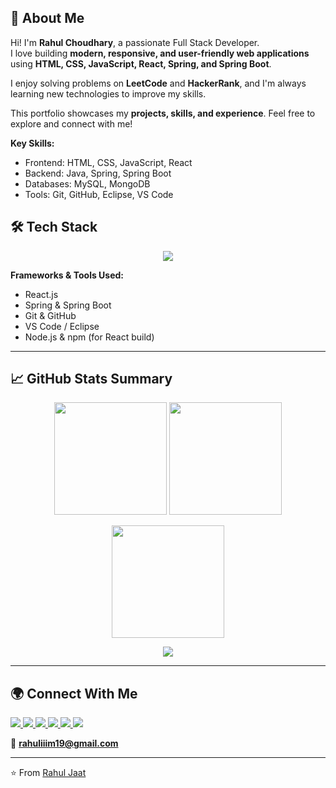 ## 💬 About Me

Hi! I'm **Rahul Choudhary**, a passionate Full Stack Developer.  
I love building **modern, responsive, and user-friendly web applications** using **HTML, CSS, JavaScript, React, Spring, and Spring Boot**.  

I enjoy solving problems on **LeetCode** and **HackerRank**, and I'm always learning new technologies to improve my skills.  

This portfolio showcases my **projects, skills, and experience**. Feel free to explore and connect with me!  

**Key Skills:**  
- Frontend: HTML, CSS, JavaScript, React  
- Backend: Java, Spring, Spring Boot  
- Databases: MySQL, MongoDB  
- Tools: Git, GitHub, Eclipse, VS Code  



## 🛠️ Tech Stack
<div align="center">

<p>
  <img src="https://skillicons.dev/icons?i=java,html,css,js,react,cpp,c,spring,git" />
</p>

</div>

**Frameworks & Tools Used:**  
- React.js  
- Spring & Spring Boot  
- Git & GitHub  
- VS Code / Eclipse  
- Node.js & npm (for React build)

---

## 📈 GitHub Stats Summary  

<p align="center">
  <img src="https://github-readme-stats.vercel.app/api?username=rahulchoudhary2002&show_icons=true&theme=tokyonight&hide_border=true&bg_color=0d1117&title_color=79c0ff&icon_color=ffb86c" height="180em" />
  <img src="https://github-readme-stats.vercel.app/api/top-langs/?username=rahulchoudhary2002&layout=compact&theme=tokyonight&hide_border=true&bg_color=0d1117&title_color=79c0ff" height="180em" />
</p>

<p align="center">
  <img src="https://git-hub-streak-stats.vercel.app/?user=rahulchoudhary2002&theme=tokyonight&hide_border=true&background=0d1117" height="180em" />
</p>

<p align="center">
  <img src="https://github-readme-activity-graph.vercel.app/graph?username=rahulchoudhary2002&theme=tokyo-night&hide_border=true" />
</p>







---

## 🌍 Connect With Me  

<p align="left">
  <a href="https://github.com/your-username" target="_blank">
    <img src="https://img.shields.io/badge/GitHub-181717?style=for-the-badge&logo=github&logoColor=white"/>
  </a>
  <a href="https://linkedin.com/in/your-linkedin" target="_blank">
    <img src="https://img.shields.io/badge/LinkedIn-0A66C2?style=for-the-badge&logo=linkedin&logoColor=white"/>
  </a>
  <a href="mailto:your-email@example.com">
    <img src="https://img.shields.io/badge/Email-D14836?style=for-the-badge&logo=gmail&logoColor=white"/>
  </a>
  <a href="https://twitter.com/your-twitter" target="_blank">
    <img src="https://img.shields.io/badge/Twitter-1DA1F2?style=for-the-badge&logo=twitter&logoColor=white"/>
  </a>
  <a href="https://leetcode.com/your-leetcode" target="_blank">
    <img src="https://img.shields.io/badge/LeetCode-FFA116?style=for-the-badge&logo=leetcode&logoColor=black"/>
  </a>
  <a href="https://www.hackerrank.com/your-hackerrank" target="_blank">
    <img src="https://img.shields.io/badge/HackerRank-2EC866?style=for-the-badge&logo=hackerrank&logoColor=white"/>
  </a>
</p>

📧 **rahuliiim19@gmail.com**  

---
⭐️ From [Rahul Jaat](https://github.com/rahuljaat)
